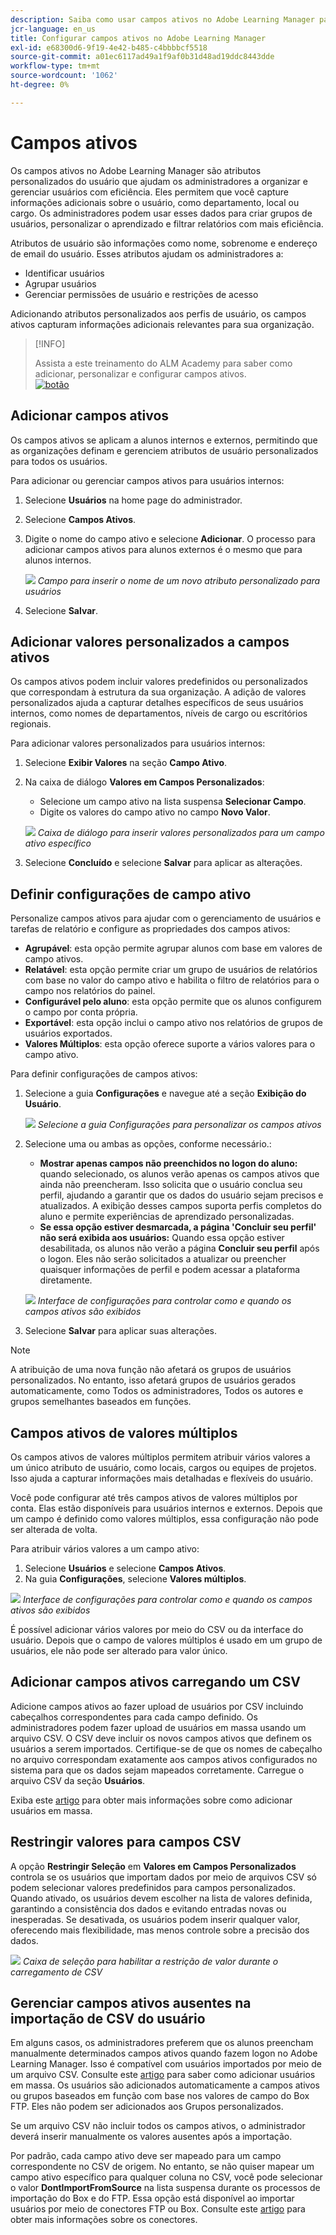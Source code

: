 ```yaml
---
description: Saiba como usar campos ativos no Adobe Learning Manager para capturar, organizar e gerenciar informações personalizadas do usuário. Aprimore os relatórios, a filtragem e a segmentação de usuários com configurações flexíveis de campo.
jcr-language: en_us
title: Configurar campos ativos no Adobe Learning Manager
exl-id: e68300d6-9f19-4e42-b485-c4bbbbcf5518
source-git-commit: a01ec6117ad49a1f9af0b31d48ad19ddc8443dde
workflow-type: tm+mt
source-wordcount: '1062'
ht-degree: 0%

---
```


# Campos ativos

Os campos ativos no Adobe Learning Manager são atributos personalizados do usuário que ajudam os administradores a organizar e gerenciar usuários com eficiência. Eles permitem que você capture informações adicionais sobre o usuário, como departamento, local ou cargo. Os administradores podem usar esses dados para criar grupos de usuários, personalizar o aprendizado e filtrar relatórios com mais eficiência.

Atributos de usuário são informações como nome, sobrenome e endereço de email do usuário. Esses atributos ajudam os administradores a:

* Identificar usuários
* Agrupar usuários
* Gerenciar permissões de usuário e restrições de acesso

Adicionando atributos personalizados aos perfis de usuário, os campos ativos capturam informações adicionais relevantes para sua organização.

>[!INFO]
>
>Assista a este treinamento do ALM Academy para saber como adicionar, personalizar e configurar campos ativos.<br>[![botão](assets/launch-training-button.png)](https://content.adobelearningmanageracademy.com/app/learner?accountId=98632#/course/7555741)</br>

## Adicionar campos ativos

Os campos ativos se aplicam a alunos internos e externos, permitindo que as organizações definam e gerenciem atributos de usuário personalizados para todos os usuários.

Para adicionar ou gerenciar campos ativos para usuários internos:

1. Selecione **Usuários** na home page do administrador.

2. Selecione **Campos Ativos**.

3. Digite o nome do campo ativo e selecione **Adicionar**. O processo para adicionar campos ativos para alunos externos é o mesmo que para alunos internos.

   ![](assets/add-active-field-alm.png)
   _Campo para inserir o nome de um novo atributo personalizado para usuários_

4. Selecione **Salvar**.

## Adicionar valores personalizados a campos ativos

Os campos ativos podem incluir valores predefinidos ou personalizados que correspondam à estrutura da sua organização. A adição de valores personalizados ajuda a capturar detalhes específicos de seus usuários internos, como nomes de departamentos, níveis de cargo ou escritórios regionais.

Para adicionar valores personalizados para usuários internos:

1. Selecione **Exibir Valores** na seção **Campo Ativo**.
2. Na caixa de diálogo **Valores em Campos Personalizados**:

   * Selecione um campo ativo na lista suspensa **Selecionar Campo**.
   * Digite os valores do campo ativo no campo **Novo Valor**.

   ![](assets/add-value-active-fields.png)
   _Caixa de diálogo para inserir valores personalizados para um campo ativo específico_

3. Selecione **Concluído** e selecione **Salvar** para aplicar as alterações.

## Definir configurações de campo ativo

Personalize campos ativos para ajudar com o gerenciamento de usuários e tarefas de relatório e configure as propriedades dos campos ativos:

* **Agrupável**: esta opção permite agrupar alunos com base em valores de campo ativos.
* **Relatável**: esta opção permite criar um grupo de usuários de relatórios com base no valor do campo ativo e habilita o filtro de relatórios para o campo nos relatórios do painel.
* **Configurável pelo aluno**: esta opção permite que os alunos configurem o campo por conta própria.
* **Exportável**: esta opção inclui o campo ativo nos relatórios de grupos de usuários exportados.
* **Valores Múltiplos**: esta opção oferece suporte a vários valores para o campo ativo.

Para definir configurações de campos ativos:

1. Selecione a guia **Configurações** e navegue até a seção **Exibição do Usuário**.

   ![](assets/settings-active-field.png)
   _Selecione a guia Configurações para personalizar os campos ativos_

2. Selecione uma ou ambas as opções, conforme necessário.:

   * **Mostrar apenas campos não preenchidos no logon do aluno:** quando selecionado, os alunos verão apenas os campos ativos que ainda não preencheram. Isso solicita que o usuário conclua seu perfil, ajudando a garantir que os dados do usuário sejam precisos e atualizados. A exibição desses campos suporta perfis completos do aluno e permite experiências de aprendizado personalizadas.
   * **Se essa opção estiver desmarcada, a página &#39;Concluir seu perfil&#39; não será exibida aos usuários:** Quando essa opção estiver desabilitada, os alunos não verão a página **Concluir seu perfil** após o logon. Eles não serão solicitados a atualizar ou preencher quaisquer informações de perfil e podem acessar a plataforma diretamente.

   ![](assets/user-display-alm.png)
   _Interface de configurações para controlar como e quando os campos ativos são exibidos_

3. Selecione **Salvar** para aplicar suas alterações.

>[!NOTE]
>
>A atribuição de uma nova função não afetará os grupos de usuários personalizados. No entanto, isso afetará grupos de usuários gerados automaticamente, como Todos os administradores, Todos os autores e grupos semelhantes baseados em funções.

## Campos ativos de valores múltiplos

Os campos ativos de valores múltiplos permitem atribuir vários valores a um único atributo de usuário, como locais, cargos ou equipes de projetos. Isso ajuda a capturar informações mais detalhadas e flexíveis do usuário.

Você pode configurar até três campos ativos de valores múltiplos por conta. Elas estão disponíveis para usuários internos e externos. Depois que um campo é definido como valores múltiplos, essa configuração não pode ser alterada de volta.

Para atribuir vários valores a um campo ativo:

1. Selecione **Usuários** e selecione **Campos Ativos**.
2. Na guia **Configurações**, selecione **Valores múltiplos**.

![](assets/multi-values.png)
_Interface de configurações para controlar como e quando os campos ativos são exibidos_

É possível adicionar vários valores por meio do CSV ou da interface do usuário. Depois que o campo de valores múltiplos é usado em um grupo de usuários, ele não pode ser alterado para valor único.

## Adicionar campos ativos carregando um CSV

Adicione campos ativos ao fazer upload de usuários por CSV incluindo cabeçalhos correspondentes para cada campo definido. Os administradores podem fazer upload de usuários em massa usando um arquivo CSV. O CSV deve incluir os novos campos ativos que definem os usuários a serem importados. Certifique-se de que os nomes de cabeçalho no arquivo correspondam exatamente aos campos ativos configurados no sistema para que os dados sejam mapeados corretamente. Carregue o arquivo CSV da seção **Usuários**.

Exiba este [artigo](/help/migrated/administrators/feature-summary/add-users-user-groups.md) para obter mais informações sobre como adicionar usuários em massa.

## Restringir valores para campos CSV

A opção **Restringir Seleção** em **Valores em Campos Personalizados** controla se os usuários que importam dados por meio de arquivos CSV só podem selecionar valores predefinidos para campos personalizados. Quando ativado, os usuários devem escolher na lista de valores definida, garantindo a consistência dos dados e evitando entradas novas ou inesperadas. Se desativada, os usuários podem inserir qualquer valor, oferecendo mais flexibilidade, mas menos controle sobre a precisão dos dados.

![](assets/restrict-active.png)
_Caixa de seleção para habilitar a restrição de valor durante o carregamento de CSV_

## Gerenciar campos ativos ausentes na importação de CSV do usuário

Em alguns casos, os administradores preferem que os alunos preencham manualmente determinados campos ativos quando fazem logon no Adobe Learning Manager. Isso é compatível com usuários importados por meio de um arquivo CSV. Consulte este [artigo](/help/migrated/administrators/feature-summary/add-users-user-groups.md) para saber como adicionar usuários em massa. Os usuários são adicionados automaticamente a campos ativos ou grupos baseados em função com base nos valores de campo do Box FTP. Eles não podem ser adicionados aos Grupos personalizados.

Se um arquivo CSV não incluir todos os campos ativos, o administrador deverá inserir manualmente os valores ausentes após a importação.

Por padrão, cada campo ativo deve ser mapeado para um campo correspondente no CSV de origem. No entanto, se não quiser mapear um campo ativo específico para qualquer coluna no CSV, você pode selecionar o valor **DontImportFromSource** na lista suspensa durante os processos de importação do Box e do FTP. Essa opção está disponível ao importar usuários por meio de conectores FTP ou Box. Consulte este [artigo](https://experienceleague.adobe.com/pt-br/docs/learning-manager/using/integration/connectors) para obter mais informações sobre os conectores.


